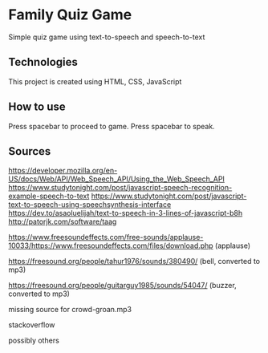 #  Family Quiz Game

Simple quiz game using text-to-speech and speech-to-text

## Technologies
This project is created using HTML, CSS, JavaScript

## How to use
Press spacebar to proceed to game. Press spacebar to speak. 

## Sources
https://developer.mozilla.org/en-US/docs/Web/API/Web_Speech_API/Using_the_Web_Speech_API 
https://www.studytonight.com/post/javascript-speech-recognition-example-speech-to-text
https://www.studytonight.com/post/javascript-text-to-speech-using-speechsynthesis-interface
https://dev.to/asaoluelijah/text-to-speech-in-3-lines-of-javascript-b8h
http://patorjk.com/software/taag

https://www.freesoundeffects.com/free-sounds/applause-10033/https://www.freesoundeffects.com/files/download.php (applause)

https://freesound.org/people/tahur1976/sounds/380490/ (bell, converted to mp3)

https://freesound.org/people/guitarguy1985/sounds/54047/ (buzzer, converted to mp3)

missing source for crowd-groan.mp3

stackoverflow

possibly others
